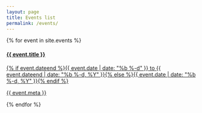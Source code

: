 ```yaml
---
layout: page
title: Events list
permalink: /events/
---
```


<div class="list-group">
  {% for event in site.events %}
    <div class="h-event">
      <a href="{{ event.url | prepend: site.baseurl }}" class="list-group-item u-url">
        <h4 class="list-group-item-heading p-name">{{ event.title }}</h4>
        <p class="list-group-item-text">{% if event.dateend %}<time class="dt-start">{{ event.date | date: "%b %-d" }}</time> to <time class="dt-end">{{ event.dateend | date: "%b %-d, %Y" }}</time>{% else %}<time class="dt-start">{{ event.date | date: "%b %-d, %Y" }}</time>{% endif %}</p>
        <p class="list-group-item-text">
          {{ event.meta }}
        </p>
      </a>
    </div>
  {% endfor %}
</div>




